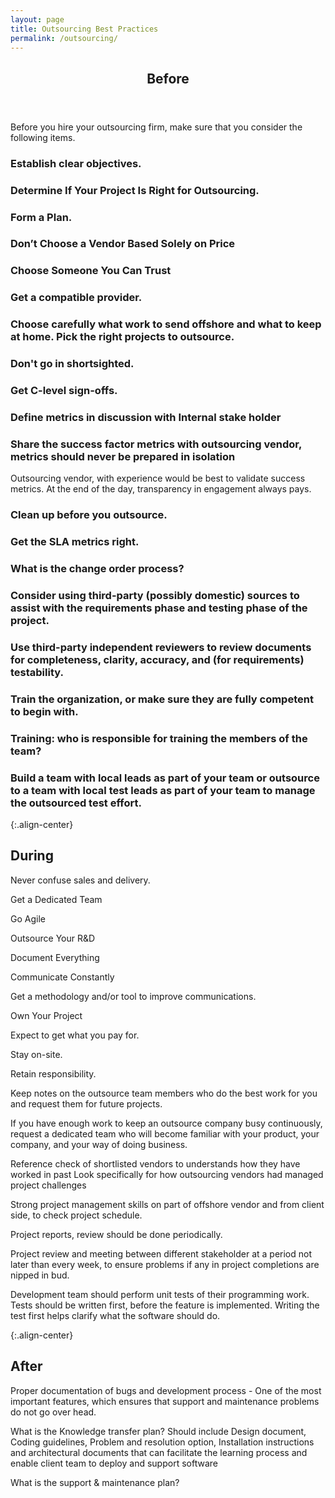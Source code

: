 ```yaml
---
layout: page
title: Outsourcing Best Practices
permalink: /outsourcing/
---
```

<header class="xwrapper major align-center">
<h2>Before</h2>
</header>
Before you hire your outsourcing firm, make sure that you consider the following items.

### Establish clear objectives.

### Determine If Your Project Is Right for Outsourcing.

### Form a Plan.

### Don’t Choose a Vendor Based Solely on Price

### Choose Someone You Can Trust

### Get a compatible provider.

### Choose carefully what work to send offshore and what to keep at home. Pick the right projects to outsource.

### Don't go in shortsighted. 

### Get C-level sign-offs.

### Define metrics in discussion with Internal stake holder

### Share the success factor metrics with outsourcing vendor, metrics should never be prepared in isolation
Outsourcing vendor, with experience would be best to validate success metrics. At the end of the day, transparency in engagement always pays.

### Clean up before you outsource.

### Get the SLA metrics right.

### What is the change order process?

### Consider using third-party (possibly domestic) sources to assist with the requirements phase and testing phase of the project. 

### Use third-party independent reviewers to review documents for completeness, clarity, accuracy, and (for requirements) testability. 

### Train the organization, or make sure they are fully competent to begin with.

### Training: who is responsible for training the members of the team? 

### Build a team with local leads as part of your team or outsource to a team with local test leads as part of your team to manage the outsourced test effort.

{:.align-center}
## During
Never confuse sales and delivery.

Get a Dedicated Team

Go Agile

Outsource Your R&D

Document Everything

Communicate Constantly

Get a methodology and/or tool to improve communications.

Own Your Project

Expect to get what you pay for.

Stay on-site.

Retain responsibility.

Keep notes on the outsource team members who do the best work for you and request them for future projects. 

If you have enough work to keep an outsource company busy continuously, request a dedicated team who will become familiar with your product, your company, and your way of doing business. 

Reference check of shortlisted vendors to understands how they have worked in past Look specifically for how outsourcing vendors had managed project challenges

Strong project management skills on part of offshore vendor and from client side, to check project schedule. 

Project reports, review should be done periodically.

Project review and meeting between different stakeholder at a period not later than every week, to ensure problems if any in project completions are nipped in bud.

Development team should perform unit tests of their programming work. Tests should be written first, before the feature is implemented. Writing the test first helps clarify what the software should do. 

{:.align-center}
## After
Proper documentation of bugs and development process - One of the most important features, which ensures that support and maintenance problems do not go over head.

What is the Knowledge transfer plan? Should include Design document, Coding guidelines, Problem and resolution option, Installation instructions and architectural documents that can facilitate the learning process and enable client team to deploy and support software

What is the support & maintenance plan?
